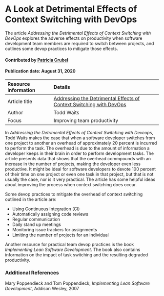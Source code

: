 
# A Look at Detrimental Effects of Context Switching with DevOps

<!-- deck text start -->
The article *Addressing the Detrimental Effects of Context Switching with
DevOps* explores the adverse effects on productivity when software development team members are required to switch between projects, and outlines some devop practices to mitigate those effects.
<!-- deck text end -->

#### Contributed by [Patricia  Grubel](https://github.com/pagrubel "Patricia Grubel Github Profile")
#### Publication date: August 31, 2020

Resource information | Details
:--- | :---
Article title  | [Addressing the Detrimental Effects of Context Switching with DevOps](https://insights.sei.cmu.edu/devops/2015/03/addressing-the-detrimental-effects-of-context-switching-with-devops.html)
Author | Todd Waits
Focus | Improving team productivity

In *Addressing the Detrimental Effects of Context Switching with Deveops*, Todd
Waits makes the case that when a software developer switches from one project to
another an overhead of approximately 20 percent is incurred to perform the task.
The overhead is due to the amount of information a developer keeps in their
brain in order to perform development tasks. The article presents data that shows that the
overhead commpounds with an increase in the number of projects, making the
developer even less productive. It might be ideal for software developers to
devote 100 percent of their time on one project or even one task in that
project, but that is not usually the case, nor is it very practical. The
article has some helpful ideas about improving the process when context
switching does occur.

Some devop practices to mitigate the overhead of context switching outlined in
the article are:

 - Using Continuous Integration (CI)
 - Automatically assigning code reviews
 - Regular communication
 - Daily stand up meetings
 - Monitoring issue trackers for assignments
 - Limiting the number of projects for an individual

Another resource for practical team devop practices is the book *Implementing
Lean Software Development*. The book also contains information on the impact of
task switching and the resulting degraded productivity.

### Additional References
Mary Poppendieck and Tom Poppendieck, *Implementing Lean Software Development*,
Addison Wesley, 2007



<!---
Publish: 
RSS update: 2020-06-26
Categories: Skills
Topics: Strategies for More Effective Teams, Software Engineering, Personal Productivity
Level: 
Prerequisites: defaults
Aggregate: none
Review: LA-UR-20-XXXXX
--->
